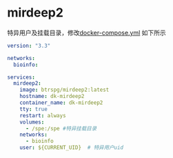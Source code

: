 # mirdeep2

特异用户及挂载目录，修改[docker-compose.yml](./docker-compose.yml)
如下所示

```yaml
version: "3.3"

networks:
  bioinfo:

services:
  mirdeep2:
    image: btrspg/mirdeep2:latest
    hostname: dk-mirdeep2
    container_name: dk-mirdeep2
    tty: true
    restart: always
    volumes:
      - /spe:/spe #特异挂载目录
    networks:
      - bioinfo
    user: ${CURRENT_UID}  # 特异用户uid
```